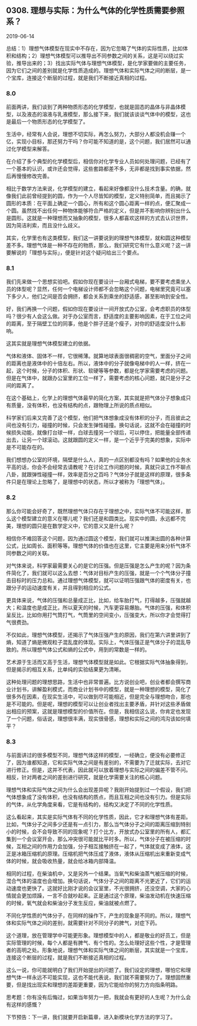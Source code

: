 ## 0308. 理想与实际：为什么气体的化学性质需要参照系？

2019-06-14

总结：1）理想气体模型在现实中不存在，因为它忽略了气体的实际性质，比如体积和结构；2）理想气体模型可以推导出不同参数之间的关系，这是可以绕过实验，推导出来的；3）找出实际气体与理想气体模型，是化学家要做的主要任务，因为它们之间的差别就是化学性质造成的。理想气体和实际气体之间的断层，是一个宝库，连接这个断层的过程，就是我们不断接近真相的过程。

### 8.0

前面两讲，我们谈到了两种物质形态的化学模型，也就是固态的晶体与非晶体模型，以及液态的溶液与乳液模型，那么接下来，我们就该谈谈气体中的模型，这也是最后一个物质形态的化学模型了。

生活中，经常有人会说，理想不切实际，再怎么努力，大部分人都没机会赚一个亿，实现小目标，那还努力干吗？你可能不知道的是，这个问题，我们居然可以通过化学模型来解答。

在介绍了多个典型的化学模型后，相信你对化学专业人员如何处理问题，已经有了一个基本的认识，或许还会觉得，这些套路都差不多，无非都是找到事实依据，然后再慢慢修改完善。

相比于数学方法来说，化学模型的建立，看起来好像都没什么技术含量。的确，就像我们此前曾经提到的圆，作为一个人尽皆知的模型，定义特别简单，而且揭示了圆形的本质：在平面上确定一个圆心，所有和这个圆心距离一样的点，便汇聚成一个圆。虽然找不出任何一种物体能够符合严格的定义，但是并不影响你辨别出什么是圆形。这就是一种理想而又抽象的模型，很多人都喜欢这样的方式去认识世界，因为简洁利索，而且没什么歧义。

其实，化学里也有这类模型，我们这一讲要说到的理想气体模型，就和圆这种模型差不多。理想气体是一种不存在的物质，那么，我们研究它有什么意义呢？这一讲要解说的「理想与实际」，便是针对这个疑问给出三个要点。

### 8.1

我们先来做一个思想实验吧。假如你现在要设计一台厢式电梯，要不要考虑乘坐人员的体型呢？显然，任何一个电梯设计师都不会忽略这个问题，电梯里究竟可以塞下多少人，他们之间是否会拥挤，都会关系到乘坐的舒适感，甚至影响到安全性。

好，我们再换一个问题，假如你现在要设计一间开放式办公室，会考虑职员的体型吗？很少有人会这么做。对于办公室而言，舒适度的主要影响因素，在于工位之间的距离，至于隔壁工位的同事，他是个胖子还是个瘦子，对你的舒适度没什么影响。

这其实就是理想气体模型建立的依据。

气体和液体、固体不一样，它很稀薄。就算地球表面很稠密的空气，里面分子之间的距离也是液体中的十倍左右。所以，液体中的分子就像电梯中的人一样，挤在一起，这个时候，分子的体积、形状、软硬等等参数，都是化学家需要考虑的问题。但是在气体中，就跟办公室里的工位一样了，需要考虑的核心问题，就只是分子之间的距离了。

在这个基础上，化学上的理想气体最早的简化方案，其实就是把气体分子想象成只有质量，没有体积，也没有结构的点，跟物理上所说的质点相似。

科学家们后来又完善了这个模型，他们把气体想象成没有体积的分子，而且彼此之间也没有引力，碰撞的时候，只会发生弹性碰撞。换句话说，这就不会在碰撞的时候损失动能，就像打台球一样，白球去撞另一个球后，可以停住，把能量全部传递出去，让另一个球滚动。这就跟圆的定义一样，是一个近乎于完美的想象，实际中是不可能存在的。

我们想想办公室的环境，隔壁是什么人，真的一点区别都没有吗？如果他的业务水平高的话，你会不会经常去请教呢？在讨论工作问题的时候，真就只谈工作不聊点八卦，就跟弹性碰撞一样，效率是百分之百吗？气体分子就是这样的原理，很多条件只是在理论上忽略了，是理想中的状态，所以才被称为「理想气体」。

### 8.2

那么你可能会好奇了，既然理想气体只存在于理想之中，实际气体不可能这样，那么这个模型建立的意义在哪儿呢？我们还是和圆类比。现实中的圆，永远都不完美，理想的圆只是在数学定义中，它的意义又是什么呢？

相信你不难回答这个问题，因为通过圆这个模型，我们就可以推演出圆的各种计算公式，比如周长、面积等等。理想气体的价值也在这里，它主要是用来分析气体不同参数之间的关联。

对气体来说，科学家最需要关心的是它的压强。但是压强是怎么产生的呢？因为条件简化了，我们就可以这么去想：气体对目标产生的压强，就是一个个气体分子撞击目标时的压力总和。通过理想气体模型，就可以证明压强跟气体的密度有关，也跟分子的运动速度有关，并且得到相应的公式。

更具体来说，气体的压强和总量成正比，比如，给车胎打气，打得越多，压强就越大；和温度也是成正比，所以夏天的时候，汽车更容易爆胎。气体的压强，和体积呈反比，比如你用打气筒打气，气筒里的空间变小，压强变大，所以你才会觉得打气很费劲。

不仅如此，理想气体模型，还揭示了气体压强产生的原因，我们在第六讲里讲到了熵，知道了熵是微观粒子混乱度的体现。实际上，气体压强正是气体分子的混乱导致的。所以理想气体公式和熵的公式中，用到的常数是一样的。

艺术源于生活而又高于生活，理想气体模型就是如此。它根据实际气体抽象得到，但是揭示的相互关系，比单纯的实验结果更为清晰。

这种处理问题的理想思路，生活中也非常普遍。比方说创业吧，创业者都会撰写商业计划书，讲解盈利模式，而商业计划书中的模型，就是一种理想的模型，简化了很多外在因素，在现实生活中，可以做到尽可能相近，但是完全与理想吻合，那也是不可能的。但是呢，理想的模型可以让创业者找出主要矛盾，并针对这些矛盾做出相应的预案，这就是理想模型的价值所在。但是，我相信这么说，你肯定也发现了一个问题，俗话说，理想很丰满，现实很骨感，理想和实际之间的鸿沟该如何填平？

### 8.3

与前面讲过的很多模型不同，理想气体这样的模型，一经确立，便没有必要修正了，因为谁都知道，它和实际气体之间是有差别的，不需要为了迁就实际，去对它进行修正。但是，这并不代表，因此就可以放着理想与实际之间的偏差不管不问。相反，针对两者之间的差别进行研究，就是化学需要关注的核心问题。

理想气体和实际气体之间为什么会出现差异呢？我刚开始提到过一个假设，我们把气体想象成了没有体积，也没有结构的质点，而且互相之间也没有引力。但是实际的气体，从化学角度来看，它是有结构的，结构又决定了不同的化学性质。

这么看起来，其实是实际气体有不同的化学性质，因此，它才和理想气体有差距。比如，气体分子之间多少还是有一点引力，那么当气体分子之间的距离压缩到特别小的时候，会不会导致不同的现象呢？打个比方，开放式办公室里的所有人，都汇集到一个会议室开会，那么冲突很可能就比平时多。所以，气体分子在被压缩的时候，互相之间的作用力会加强，分子相互接触挤在一起了，气体就变成了液体，这正是冰箱压缩机的原理。压缩机把气体压成了液体，液体从压缩机出来重新变成气体的时候，就会吸收热量，就会给冰箱内部降温。

相同的过程，在柴油机中，又是另外一个结果。当氧气和柴油蒸气被压缩的时候，混合气体的温度也会增加。换句话说，气体分子之间的距离不光更近了，它们的运动速度也更快了。这就好比刚才说的会议室里，不光很拥挤，还没空调，大家的心情就会更加烦躁，一言不合就吵起来。正是通过这个原理，柴油发动机在快速压缩的时候，氧气就会和柴油分子发生反应，柴油就被点燃了。

不同化学性质的气体分子，在同样的操作下，产生的现象是不同的。所以，理想气体和实际气体之间的差别，就需要针对不同分子的脾气，对症下药。

这个道理，放在管理学中可能更形象。理想模型中的人，都是敬业的好员工，但是实际管理的时候，每个人都是有脾气、有个性的。怎么处理好这些个性，才是管理者的高明之处。形象地说，理想气体和实际气体之间的断层，其实就是一个宝库，连接这个断层的过程，就是我们不断接近真相的过程。

这么一说，你可能就明白了我们开始提出的问题了。我们设定的理想，哪怕它和理想气体一样永远不可能实现，这也不能代表说，我们就不需要努力了。理想固然重要，但是找出现实和理想的差距更重要，因为它能给你的努力方向指条明路。

思考题：你有没有后悔过，如果当年努力一把，我就会有更好的人生呢？为什么会有这样的感慨？

下节预告：下一讲，我们就要开启新篇章，进入新模块化学方法的学习了。